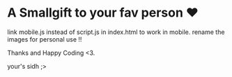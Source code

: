 # A Smallgift to your fav person ❤️
link mobile.js instead of script.js in index.html to work in mobile.
rename the images for personal use !!

Thanks and Happy Coding <3.

your's sidh ;>
